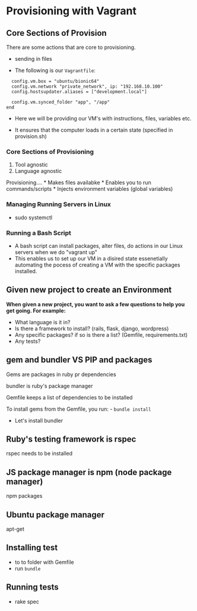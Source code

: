 # Provisioning with Vagrant

## Core Sections of Provision
There are some actions that are core to provisioning.
- sending in files

* The following is our `Vagrantfile`:
```Vagrant.configure("2") do |config|
  config.vm.box = "ubuntu/bionic64"
  config.vm.network "private_network", ip: "192.168.10.100"
  config.hostsupdater.aliases = ["development.local"]

  config.vm.synced_folder "app", "/app"
end
```
* Here we will be providing our VM's with instructions, files, variables etc.

* It ensures that the computer loads in a certain state (specified in provision.sh)

### Core Sections of Provisioning

1. Tool agnostic
2. Language agnostic

Provisioning....
    * Makes files availabke
    * Enables you to run commands/scripts
    * Injects environment variables (global variables)

### Managing Running Servers in Linux
* sudo systemctl <action> <server>

### Running a Bash Script
* A bash script can install packages, alter files, do actions in our Linux servers when we do "vagrant up"
* This enables us to set up our VM in a disired state essenetially automating the pocess of creating a VM with the specific packages installed.



## Given new project to create an Environment
**When given a new project, you want to ask a few questions to help you get going. For example:**
* What language is it in?
* Is there a framework to install? (rails, flask, django, wordpress)
* Any specific packages? if so is there a list? (Gemfile, requirements.txt)
* Any tests?


## gem and bundler VS PIP and packages
Gems are packages in ruby pr dependencies

bundler is ruby's package manager

Gemfile keeps a list of dependencies to be installed

To install gems from the Gemfile, you run:
    - `bundle install`

* Let's install bundler

## Ruby's testing framework is rspec
rspec needs to be installed

## JS package manager is npm (node package manager)
npm packages

## Ubuntu package manager
apt-get

## Installing test
* to to folder with Gemfile
* run `bundle`

## Running tests
* rake spec